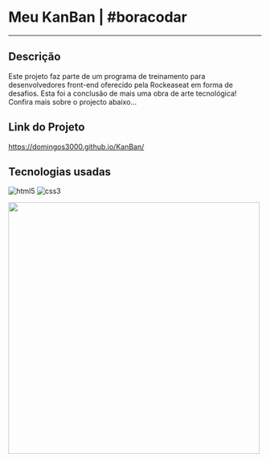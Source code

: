 # Meu KanBan | #boracodar
---

## Descrição
Este projeto faz parte de um programa de treinamento para desenvolvedores front-end oferecido pela Rockeaseat em forma de desafios.
Esta foi a conclusão de mais uma obra de arte tecnológica! Confira mais sobre o projecto abaixo...

## Link do Projeto
<https://domingos3000.github.io/KanBan/>

## Tecnologias usadas

![html5](https://img.shields.io/badge/HTML5-E34F26?style=for-the-badge&logo=html5&logoColor=white)
![css3](https://img.shields.io/badge/CSS3-1572B6?style=for-the-badge&logo=css3&logoColor=white)

<img src="https://user-images.githubusercontent.com/72228890/228238727-a631a28b-6f01-4d21-9f4d-8aa71855630f.png"  width="500px"/>
